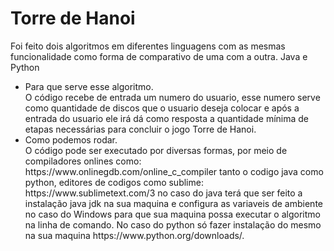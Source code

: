 # Torre de Hanoi

Foi feito dois algoritmos em diferentes linguagens com as mesmas funcionalidade como forma de comparativo de uma com a outra.
Java e Python

<ul>
  <li>Para que serve esse algoritmo.</li>
    O código recebe de entrada um numero do usuario, esse numero serve como quantidade de discos que o usuario deseja colocar 
    e após a entrada do usuario ele irá dá como resposta a quantidade mínima de etapas necessárias para concluir o jogo Torre de Hanoi.
  <li>Como podemos rodar.</li>
    O código pode ser executado por diversas formas, por meio de compiladores onlines como: https://www.onlinegdb.com/online_c_compiler         tanto o codigo java como python, editores de codigos como sublime: https://www.sublimetext.com/3 no caso do java terá que ser feito a       instalação java jdk na sua maquina e configura as variaveis de ambiente no caso do Windows para que sua maquina possa executar o           algoritmo na linha de comando. No caso do python só fazer instalação do mesmo na sua maquina https://www.python.org/downloads/.
</ul>  
